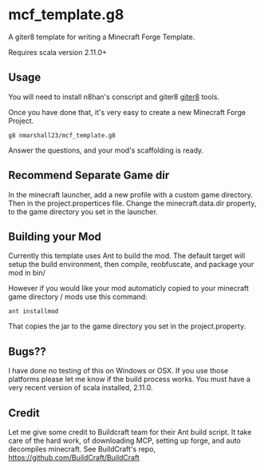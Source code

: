 mcf_template.g8
===============

A giter8 template for writing a Minecraft Forge Template.

Requires scala version 2.11.0+

Usage
-----

You will need to install n8han's conscript and giter8 [giter8](https://github.com/n8han/giter8#readme) tools.

Once you have done that, it's very easy to create a new Minecraft Forge Project.

	g8 nmarshall23/mcf_template.g8

Answer the questions, and your mod's scaffolding is ready.

Recommend Separate Game dir
---------------------------

In the minecraft launcher, add a new profile with a custom game directory. 
Then in the project.propertices file. Change the minecraft.data.dir property, to the game directory you set in the launcher. 

Building your Mod
-----------------

Currently this template uses Ant to build the mod. The default target will setup the build environment, then compile, reobfuscate, and package your mod in bin/

However if you would like your mod automaticly copied to your minecraft game directory / mods use this command:

	ant installmod

That copies the jar to the game directory you set in the project.property.

Bugs??
------

I have done no testing of this on Windows or OSX. If you use those platforms please let me know if the build process works. You must have a very recent version of scala installed, 2.11.0. 


Credit
------

Let me give some credit to Buildcraft team for their Ant build script. It take care of the hard work, of downloading MCP, setting up forge, and auto decompiles minecraft.  See BuildCraft's repo, https://github.com/BuildCraft/BuildCraft
